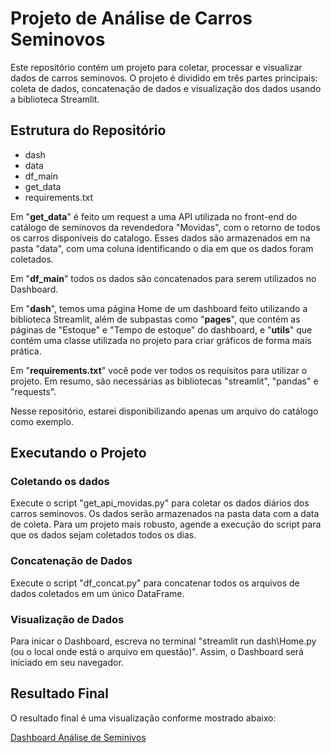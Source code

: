 # Projeto de Análise de Carros Seminovos

Este repositório contém um projeto para coletar, processar e visualizar dados de carros seminovos. O projeto é dividido em três partes principais: coleta de dados, concatenação de dados e visualização dos dados usando a biblioteca Streamlit.

## Estrutura do Repositório
- dash
- data
- df_main
- get_data
- requirements.txt

Em "**get_data**" é feito um request a uma API utilizada no front-end do catálogo de seminovos da revendedora "Movidas", com o retorno de todos os carros disponíveis do catalogo. Esses dados são armazenados em na pasta "data", com uma coluna identificando o dia em que os dados foram coletados.

Em "**df_main**" todos os dados são concatenados para serem utilizados no Dashboard.

Em "**dash**", temos uma página Home de um dashboard feito utilizando a biblioteca Streamlit, além de subpastas como "**pages**", que contém as páginas de "Estoque" e "Tempo de estoque" do dashboard, e "**utils**" que contém uma classe utilizada no projeto para criar gráficos de forma mais prática.

Em "**requirements.txt**" você pode ver todos os requisitos para utilizar o projeto. Em resumo, são necessárias as bibliotecas "streamlit", "pandas" e "requests".

Nesse repositório, estarei disponibilizando apenas um arquivo do catálogo como exemplo.

## Executando o Projeto

### Coletando os dados
Execute o script "get_api_movidas.py" para coletar os dados diários dos carros seminovos. Os dados serão armazenados na pasta data com a data de coleta. Para um projeto mais robusto, agende a execução do script para que os dados sejam coletados todos os dias.

### Concatenação de Dados
Execute o script "df_concat.py" para concatenar todos os arquivos de dados coletados em um único DataFrame.

### Visualização de Dados
Para inicar o Dashboard, escreva no terminal "streamlit run dash\Home.py (ou o local onde está o arquivo em questão)". Assim, o Dashboard será iniciado em seu navegador.

## Resultado Final
O resultado final é uma visualização conforme mostrado abaixo:

[Dashboard Análise de Seminivos](https://github.com/user-attachments/assets/97fc6d8b-3842-4d89-a703-11c27f90ebe2)

